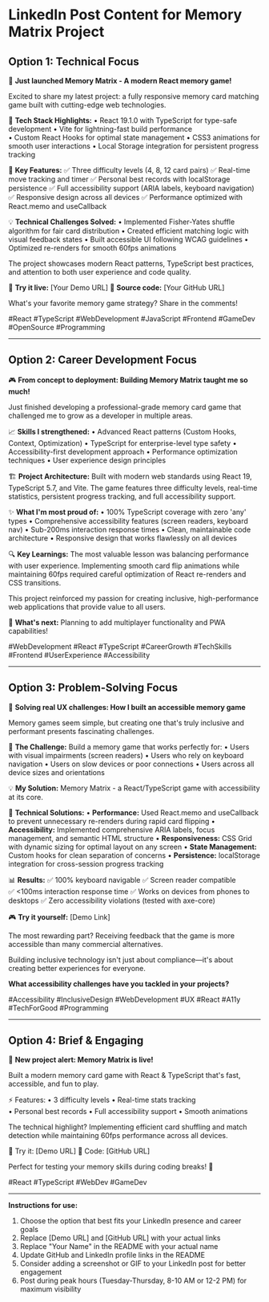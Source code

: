 # LinkedIn Post Content for Memory Matrix Project

## Option 1: Technical Focus

🧠 **Just launched Memory Matrix - A modern React memory game!** 

Excited to share my latest project: a fully responsive memory card matching game built with cutting-edge web technologies.

🚀 **Tech Stack Highlights:**
• React 19.1.0 with TypeScript for type-safe development
• Vite for lightning-fast build performance  
• Custom React Hooks for optimal state management
• CSS3 animations for smooth user interactions
• Local Storage integration for persistent progress tracking

🎯 **Key Features:**
✅ Three difficulty levels (4, 8, 12 card pairs)
✅ Real-time move tracking and timer
✅ Personal best records with localStorage persistence
✅ Full accessibility support (ARIA labels, keyboard navigation)
✅ Responsive design across all devices
✅ Performance optimized with React.memo and useCallback

💡 **Technical Challenges Solved:**
• Implemented Fisher-Yates shuffle algorithm for fair card distribution
• Created efficient matching logic with visual feedback states
• Built accessible UI following WCAG guidelines
• Optimized re-renders for smooth 60fps animations

The project showcases modern React patterns, TypeScript best practices, and attention to both user experience and code quality.

🔗 **Try it live:** [Your Demo URL]
📂 **Source code:** [Your GitHub URL]

What's your favorite memory game strategy? Share in the comments! 

#React #TypeScript #WebDevelopment #JavaScript #Frontend #GameDev #OpenSource #Programming

---

## Option 2: Career Development Focus

🎮 **From concept to deployment: Building Memory Matrix taught me so much!**

Just finished developing a professional-grade memory card game that challenged me to grow as a developer in multiple areas.

📈 **Skills I strengthened:**
• Advanced React patterns (Custom Hooks, Context, Optimization)
• TypeScript for enterprise-level type safety
• Accessibility-first development approach
• Performance optimization techniques
• User experience design principles

🏗️ **Project Architecture:**
Built with modern web standards using React 19, TypeScript 5.7, and Vite. The game features three difficulty levels, real-time statistics, persistent progress tracking, and full accessibility support.

✨ **What I'm most proud of:**
• 100% TypeScript coverage with zero 'any' types
• Comprehensive accessibility features (screen readers, keyboard nav)
• Sub-200ms interaction response times
• Clean, maintainable code architecture
• Responsive design that works flawlessly on all devices

🔍 **Key Learnings:**
The most valuable lesson was balancing performance with user experience. Implementing smooth card flip animations while maintaining 60fps required careful optimization of React re-renders and CSS transitions.

This project reinforced my passion for creating inclusive, high-performance web applications that provide value to all users.

🚀 **What's next:** Planning to add multiplayer functionality and PWA capabilities!

#WebDevelopment #React #TypeScript #CareerGrowth #TechSkills #Frontend #UserExperience #Accessibility

---

## Option 3: Problem-Solving Focus

🧩 **Solving real UX challenges: How I built an accessible memory game**

Memory games seem simple, but creating one that's truly inclusive and performant presents fascinating challenges.

🎯 **The Challenge:**
Build a memory game that works perfectly for:
• Users with visual impairments (screen readers)
• Users who rely on keyboard navigation
• Users on slow devices or poor connections
• Users across all device sizes and orientations

💡 **My Solution:**
Memory Matrix - a React/TypeScript game with accessibility at its core.

🔧 **Technical Solutions:**
• **Performance:** Used React.memo and useCallback to prevent unnecessary re-renders during rapid card flipping
• **Accessibility:** Implemented comprehensive ARIA labels, focus management, and semantic HTML structure
• **Responsiveness:** CSS Grid with dynamic sizing for optimal layout on any screen
• **State Management:** Custom hooks for clean separation of concerns
• **Persistence:** localStorage integration for cross-session progress tracking

📊 **Results:**
✅ 100% keyboard navigable
✅ Screen reader compatible  
✅ <100ms interaction response time
✅ Works on devices from phones to desktops
✅ Zero accessibility violations (tested with axe-core)

🎮 **Try it yourself:** [Demo Link]

The most rewarding part? Receiving feedback that the game is more accessible than many commercial alternatives.

Building inclusive technology isn't just about compliance—it's about creating better experiences for everyone.

**What accessibility challenges have you tackled in your projects?**

#Accessibility #InclusiveDesign #WebDevelopment #UX #React #A11y #TechForGood #Programming

---

## Option 4: Brief & Engaging

🎯 **New project alert: Memory Matrix is live!**

Built a modern memory card game with React & TypeScript that's fast, accessible, and fun to play.

⚡ Features:
• 3 difficulty levels
• Real-time stats tracking  
• Personal best records
• Full accessibility support
• Smooth animations

The technical highlight? Implementing efficient card shuffling and match detection while maintaining 60fps performance across all devices.

🔗 Try it: [Demo URL]
📱 Code: [GitHub URL]

Perfect for testing your memory skills during coding breaks! 🧠

#React #TypeScript #WebDev #GameDev

---

**Instructions for use:**
1. Choose the option that best fits your LinkedIn presence and career goals
2. Replace [Demo URL] and [GitHub URL] with your actual links
3. Replace "Your Name" in the README with your actual name
4. Update GitHub and LinkedIn profile links in the README
5. Consider adding a screenshot or GIF to your LinkedIn post for better engagement
6. Post during peak hours (Tuesday-Thursday, 8-10 AM or 12-2 PM) for maximum visibility

